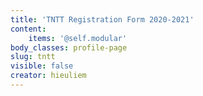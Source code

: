 ```yaml
---
title: 'TNTT Registration Form 2020-2021'
content:
    items: '@self.modular'
body_classes: profile-page
slug: tntt
visible: false
creator: hieuliem
---
```


